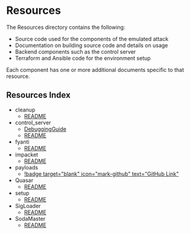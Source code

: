 # Resources

The Resources directory contains the following:

* Source code used for the components of the emulated attack
* Documentation on building source code and details on usage
* Backend components such as the control server
* Terraform and Ansible code for the environment setup

Each component has one or more additional documents specific to that resource.

## Resources Index

* cleanup
  * [README](./cleanup/README.md)
* control_server
  * [DebuggingGuide](./control_server/DebuggingGuide.md)
  * [README](./control_server/README.md)
* fyanti
  * [README](./fyanti/README.md)
* impacket
  * [README](./impacket/README.md)
* payloads
  * [!badge target="blank" icon="mark-github" text="GitHub Link"](https://github.com/attackevals/ael/tree/49516eb0eb51c7b8f3c2851d612ea5c5467ff2bb/ManagedServices/menupass/Resources/payloads)
* Quasar
  * [README](./Quasar/README.md)
* setup
  * [README](./setup/README.md)
* SigLoader
  * [README](./SigLoader/README.md)
* SodaMaster
  * [README](./SodaMaster/README.md)
